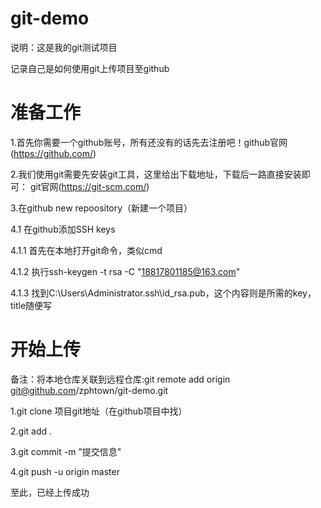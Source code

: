 # git-demo

说明：这是我的git测试项目

记录自己是如何使用git上传项目至github

# 准备工作

1.首先你需要一个github账号，所有还没有的话先去注册吧！github官网(https://github.com/)


2.我们使用git需要先安装git工具，这里给出下载地址，下载后一路直接安装即可： git官网(https://git-scm.com/)


3.在github new repoository（新建一个项目）

4.1  在github添加SSH keys

4.1.1 首先在本地打开git命令，类似cmd

4.1.2 执行ssh-keygen -t rsa -C "18817801185@163.com"

4.1.3 找到C:\Users\Administrator\.ssh\id_rsa.pub，这个内容则是所需的key，title随便写


# 开始上传

备注：将本地仓库关联到远程仓库:git remote add origin git@github.com/zphtown/git-demo.git

1.git clone 项目git地址（在github项目中找）

2.git add .

3.git commit  -m  "提交信息"  

4.git push -u origin master 

至此，已经上传成功


